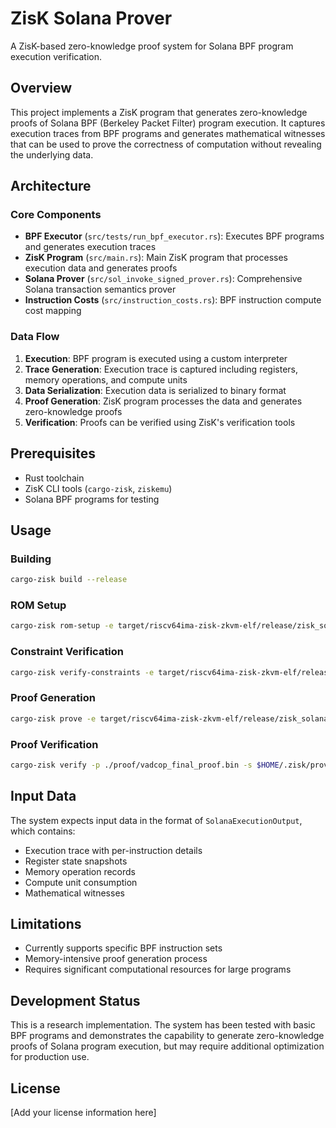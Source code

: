 # ZisK Solana Prover

A ZisK-based zero-knowledge proof system for Solana BPF program execution verification.

## Overview

This project implements a ZisK program that generates zero-knowledge proofs of Solana BPF (Berkeley Packet Filter) program execution. It captures execution traces from BPF programs and generates mathematical witnesses that can be used to prove the correctness of computation without revealing the underlying data.

## Architecture

### Core Components

- **BPF Executor** (`src/tests/run_bpf_executor.rs`): Executes BPF programs and generates execution traces
- **ZisK Program** (`src/main.rs`): Main ZisK program that processes execution data and generates proofs
- **Solana Prover** (`src/sol_invoke_signed_prover.rs`): Comprehensive Solana transaction semantics prover
- **Instruction Costs** (`src/instruction_costs.rs`): BPF instruction compute cost mapping

### Data Flow

1. **Execution**: BPF program is executed using a custom interpreter
2. **Trace Generation**: Execution trace is captured including registers, memory operations, and compute units
3. **Data Serialization**: Execution data is serialized to binary format
4. **Proof Generation**: ZisK program processes the data and generates zero-knowledge proofs
5. **Verification**: Proofs can be verified using ZisK's verification tools

## Prerequisites

- Rust toolchain
- ZisK CLI tools (`cargo-zisk`, `ziskemu`)
- Solana BPF programs for testing

## Usage

### Building

```bash
cargo-zisk build --release
```

### ROM Setup

```bash
cargo-zisk rom-setup -e target/riscv64ima-zisk-zkvm-elf/release/zisk_solana_prover -k $HOME/.zisk/provingKey
```

### Constraint Verification

```bash
cargo-zisk verify-constraints -e target/riscv64ima-zisk-zkvm-elf/release/zisk_solana_prover -i input.bin -w $HOME/.zisk/bin/libzisk_witness.so -k $HOME/.zisk/provingKey
```

### Proof Generation

```bash
cargo-zisk prove -e target/riscv64ima-zisk-zkvm-elf/release/zisk_solana_prover -i input.bin -o proof -a -y
```

### Proof Verification

```bash
cargo-zisk verify -p ./proof/vadcop_final_proof.bin -s $HOME/.zisk/provingKey/zisk/vadcop_final/vadcop_final.starkinfo.json -e $HOME/.zisk/provingKey/zisk/vadcop_final/vadcop_final.verifier.bin -k $HOME/.zisk/provingKey/zisk/vadcop_final/vadcop_final.verkey.json
```

## Input Data

The system expects input data in the format of `SolanaExecutionOutput`, which contains:
- Execution trace with per-instruction details
- Register state snapshots
- Memory operation records
- Compute unit consumption
- Mathematical witnesses

## Limitations

- Currently supports specific BPF instruction sets
- Memory-intensive proof generation process
- Requires significant computational resources for large programs

## Development Status

This is a research implementation. The system has been tested with basic BPF programs and demonstrates the capability to generate zero-knowledge proofs of Solana program execution, but may require additional optimization for production use.

## License

[Add your license information here]
